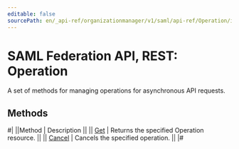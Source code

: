 ```yaml
---
editable: false
sourcePath: en/_api-ref/organizationmanager/v1/saml/api-ref/Operation/index.md
---
```


# SAML Federation API, REST: Operation

A set of methods for managing operations for asynchronous API requests.

## Methods

#|
||Method | Description ||
|| [Get](get.md) | Returns the specified Operation resource. ||
|| [Cancel](cancel.md) | Cancels the specified operation. ||
|#